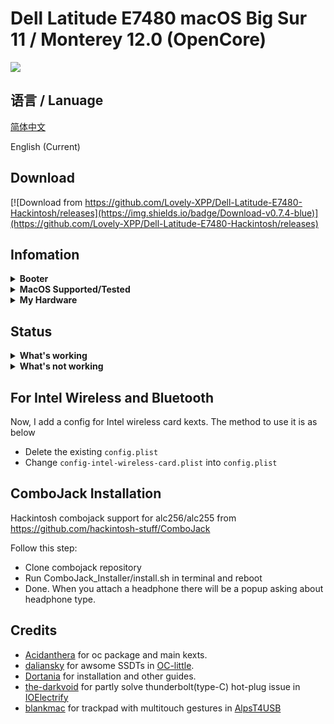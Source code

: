 # Dell Latitude E7480 macOS Big Sur 11 / Monterey 12.0 (OpenCore)

<div style="align: center">
<img src="https://user-images.githubusercontent.com/66028151/130625664-655722d1-5936-4fd5-bc4c-4fb8c9720aab.png">
</div>
 
## 语言 / Lanuage
[简体中文](https://github.com/Lovely-XPP/Dell-Latitude-E7480-Hackintosh/blob/main/README-cn.md)

English (Current)

## Download
[![Download from https://github.com/Lovely-XPP/Dell-Latitude-E7480-Hackintosh/releases](https://img.shields.io/badge/Download-v0.7.4-blue)](https://github.com/Lovely-XPP/Dell-Latitude-E7480-Hackintosh/releases)

## Infomation

<details>  
<summary><strong>Booter</strong></summary>
</br>
OpenCore 0.7.2 / 0.7.3 / 0.7.4
</details>

<details>  
<summary><strong>MacOS Supported/Tested</strong></summary>
</br>
- Big Sur 11.5.0 - 11.5.2</br>
- Big Sur 11.6</br>
- Monterey 12.0 </br>
</details>

<details>  
<summary><strong>My Hardware</strong></summary>
</br>

| Model              | Dell Latitude E7480                        |
|:-------------------|:-------------------------------------------|
| Processor          | Intel Core i7-7700U                        |
| Graphics           | Integrated Intel HD Graphics 620           |
| Memory             | 8GB 2133MHz DDR4 * 2                       |
| Display            | 13" 2K (2560x1440) with ELAN Touchscreen   |
| Storage            | Sandisk 1T M.2 NVMe SSD                    |
| WLAN + Bluetooth   | Broadcom BCM94360Z4                        |
| Camera             | 1920x1080 FHD Webcam                       |
| Fingerprint Reader | No                                         |
| Soundcard          | Realtek ALC256                             |
| Keyboard           | Backlit Keyboard                           |
| Trackpad           | ALPS Touchpad                              |
| microSD Card Reader| Realtek RTS525A microSD card reader        |

Tips: 
* For macOS 12 Monterey, DW1820 do not work well (can not use Airdrop, Handoff and Sidercar). Therefore I change it to BCM94360Z4 and it works well!
* Strongly recommand you to re-create USBMap.kext for your own laptop with this [tool](https://github.com/corpnewt/USBMap) 
* If you change your hardware (like wireless), re-create the USBMap.kext as well.
* It is strong recommanded that re-generate a serial number for your own laptop(needed to be check invaluable in apple.com)!
* Do not turn on `Find my mac`!

</details>

## Status

<details>  
<summary><strong>What's working</strong></summary>
</br>

- [x] Intel HD 620 Graphics `incuding graphics acceleration`
- [x] All USB ports (Warn: Type-C fully support hot plug)
- [x] HDMI/Type-C display monitor Hot-Plug fully supported(Sleep/dim after lock)
- [x] Internal camera
- [x] WiFi using [AirportBrcmFixup](https://github.com/acidanthera/AirportBrcmFixup)
- [x] Bluetooth using [BrcmFirmareData and BrcmPatchRAM3](https://github.com/acidanthera/BrcmPatchRAM)
- [x] Shutdown/ Reboot/ Sleep/ Wake (include Fn + insert and LID device to sleep)
- [x] All fn key work (You need to setting on bios first. Go to POST Behavior -> Fn Lock Options. Check Fn Lock and Lock mode disable/standard)  
- [x] Speakers and headphones jack
- [x] External mic/Headphone mic jack(Working only with Big Sur 11.6 and [combojack](https://github.com/hackintosh-stuff/ComboJack)) 
- [x] Intel Gigabit Ethernet
- [x] App Store
- [x] (unsure, associated with your apple account) iMessage and Facetime 
- [x] miniDP and HDMI with digital audio passthrough(If you experience cursor lags, try turning on and off one of the displays.)
- [x] Keyboard and Trackpad (support Multitouch gestures)
- [x] Airdrop , Handoff , Sidecar and Airplay(Airplay is only support for macOS12)
- [x] SD Card Reader using [RealtekCardReader](https://github.com/0xFireWolf/RealtekCardReader) and [RealtekCardReaderFriend](https://github.com/0xFireWolf/RealtekCardReaderFriend)

</details>

<details>  
<summary><strong>What's not working</strong></summary>
</br>

- [ ] Audio through type-c monitor

</details>

## For Intel Wireless and Bluetooth

Now, I add a config for Intel wireless card kexts. The method to use it is as below

* Delete the existing `config.plist`
* Change `config-intel-wireless-card.plist` into `config.plist`

## ComboJack Installation

Hackintosh combojack support for alc256/alc255 from https://github.com/hackintosh-stuff/ComboJack

Follow this step:
* Clone combojack repository
* Run ComboJack_Installer/install.sh in terminal and reboot
* Done. When you attach a headphone there will be a popup asking about headphone type.

## Credits
* [Acidanthera](https://github.com/Acidanthera) for oc package and main kexts.
* [daliansky](https://github.com/daliansky) for awsome SSDTs in [OC-little](https://github.com/daliansky/OC-little).
* [Dortania](https://dortania.github.io/) for installation and other guides.
* [the-darkvoid](https://github.com/the-darkvoid) for partly solve thunderbolt(type-C) hot-plug issue in [IOElectrify](https://github.com/the-darkvoid/macOS-IOElectrify)
* [blankmac](https://github.com/blankmac) for trackpad with multitouch gestures in [AlpsT4USB](https://github.com/blankmac/AlpsT4USB)
